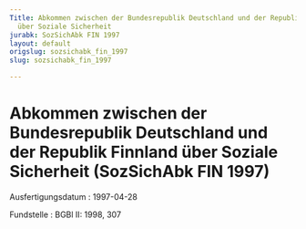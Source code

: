 ```yaml
---
Title: Abkommen zwischen der Bundesrepublik Deutschland und der Republik Finnland
  über Soziale Sicherheit
jurabk: SozSichAbk FIN 1997
layout: default
origslug: sozsichabk_fin_1997
slug: sozsichabk_fin_1997

---
```


# Abkommen zwischen der Bundesrepublik Deutschland und der Republik Finnland über Soziale Sicherheit (SozSichAbk FIN 1997)

Ausfertigungsdatum
:   1997-04-28

Fundstelle
:   BGBl II: 1998, 307

